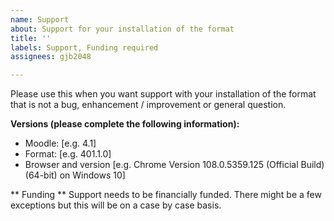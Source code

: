 ```yaml
---
name: Support
about: Support for your installation of the format
title: ''
labels: Support, Funding required
assignees: gjb2048

---
```


Please use this when you want support with your installation of the format that is not a bug, enhancement / improvement or general question.

**Versions (please complete the following information):**
 - Moodle: [e.g. 4.1]
 - Format: [e.g. 401.1.0]
 - Browser and version [e.g. Chrome Version 108.0.5359.125 (Official Build) (64-bit) on Windows 10]

** Funding **
Support needs to be financially funded.  There might be a few exceptions but this will be on a case by case basis.
